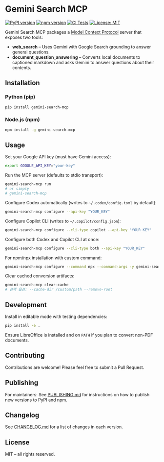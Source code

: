# Gemini Search MCP

[![PyPI version](https://badge.fury.io/py/gemini-search-mcp.svg)](https://badge.fury.io/py/gemini-search-mcp)
[![npm version](https://badge.fury.io/js/gemini-search-mcp.svg)](https://badge.fury.io/js/gemini-search-mcp)
[![CI Tests](https://github.com/YOUR_USERNAME/GeminiSearchMCP/actions/workflows/ci.yml/badge.svg)](https://github.com/YOUR_USERNAME/GeminiSearchMCP/actions/workflows/ci.yml)
[![License: MIT](https://img.shields.io/badge/License-MIT-yellow.svg)](https://opensource.org/licenses/MIT)

Gemini Search MCP packages a [Model Context Protocol](https://www.modelcontextprotocol.io/) server that exposes two tools:

- **web_search** – Uses Gemini with Google Search grounding to answer general questions.
- **document_question_answering** – Converts local documents to captioned markdown and asks Gemini to answer questions about their contents.

## Installation

### Python (pip)

```bash
pip install gemini-search-mcp
```

### Node.js (npm)

```bash
npm install -g gemini-search-mcp
```

## Usage

Set your Google API key (must have Gemini access):

```bash
export GOOGLE_API_KEY="your-key"
```

Run the MCP server (defaults to stdio transport):

```bash
gemini-search-mcp run
# or simply
# gemini-search-mcp
```

Configure Codex automatically (writes to `~/.codex/config.toml` by default):

```bash
gemini-search-mcp configure --api-key "YOUR_KEY"
```

Configure Copilot CLI (writes to `~/.copilot/config.json`):

```bash
gemini-search-mcp configure --cli-type copilot --api-key "YOUR_KEY"
```

Configure both Codex and Copilot CLI at once:

```bash
gemini-search-mcp configure --cli-type both --api-key "YOUR_KEY"
```

For npm/npx installation with custom command:

```bash
gemini-search-mcp configure --command npx --command-args -y gemini-search-mcp --api-key "YOUR_KEY"
```

Clear cached conversion artifacts:

```bash
gemini-search-mcp clear-cache
# 선택 옵션: --cache-dir /custom/path --remove-root
```

## Development

Install in editable mode with testing dependencies:

```bash
pip install -e .
```

Ensure LibreOffice is installed and on `PATH` if you plan to convert non-PDF documents.

## Contributing

Contributions are welcome! Please feel free to submit a Pull Request.

## Publishing

For maintainers: See [PUBLISHING.md](PUBLISHING.md) for instructions on how to publish new versions to PyPI and npm.

## Changelog

See [CHANGELOG.md](CHANGELOG.md) for a list of changes in each version.

## License

MIT – all rights reserved.
